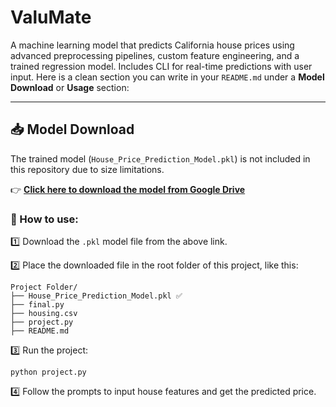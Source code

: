 # ValuMate
A machine learning model that predicts California house prices using advanced preprocessing pipelines, custom feature engineering, and a trained regression model. Includes CLI for real-time predictions with user input.
Here is a clean section you can write in your `README.md` under a **Model Download** or **Usage** section:

---

## 📥 Model Download

The trained model (`House_Price_Prediction_Model.pkl`) is not included in this repository due to size limitations.

👉 **[Click here to download the model from Google Drive](https://drive.google.com/file/d/1AtVInbAsaYgpd0JyHqKk5x1U5zdDOcyd/view?usp=sharing)**


### 📂 How to use:

1️⃣ Download the `.pkl` model file from the above link.

2️⃣ Place the downloaded file in the root folder of this project, like this:

```
Project Folder/
├── House_Price_Prediction_Model.pkl ✅
├── final.py
├── housing.csv
├── project.py
├── README.md
```

3️⃣ Run the project:

```
python project.py
```

4️⃣ Follow the prompts to input house features and get the predicted price.



